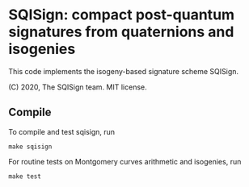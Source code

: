 # SQISign: compact post-quantum signatures from quaternions and isogenies

This code implements the isogeny-based signature scheme SQISign.

(C) 2020, The SQISign team. MIT license.


## Compile

To compile and test sqisign, run

```
make sqisign
```
For routine tests on Montgomery curves arithmetic and isogenies, run

```
make test
```
